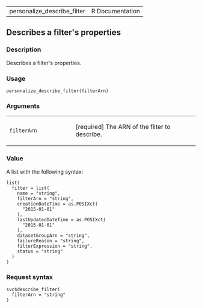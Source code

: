 <table style="width: 100%;">
<tbody>
<tr class="odd">
<td>personalize_describe_filter</td>
<td style="text-align: right;">R Documentation</td>
</tr>
</tbody>
</table>

## Describes a filter's properties

### Description

Describes a filter's properties.

### Usage

    personalize_describe_filter(filterArn)

### Arguments

<table>
<colgroup>
<col style="width: 35%" />
<col style="width: 65%" />
</colgroup>
<tbody>
<tr class="odd">
<td><code
id="personalize_describe_filter_:_filterArn">filterArn</code></td>
<td><p>[required] The ARN of the filter to describe.</p></td>
</tr>
</tbody>
</table>

### Value

A list with the following syntax:

    list(
      filter = list(
        name = "string",
        filterArn = "string",
        creationDateTime = as.POSIXct(
          "2015-01-01"
        ),
        lastUpdatedDateTime = as.POSIXct(
          "2015-01-01"
        ),
        datasetGroupArn = "string",
        failureReason = "string",
        filterExpression = "string",
        status = "string"
      )
    )

### Request syntax

    svc$describe_filter(
      filterArn = "string"
    )
